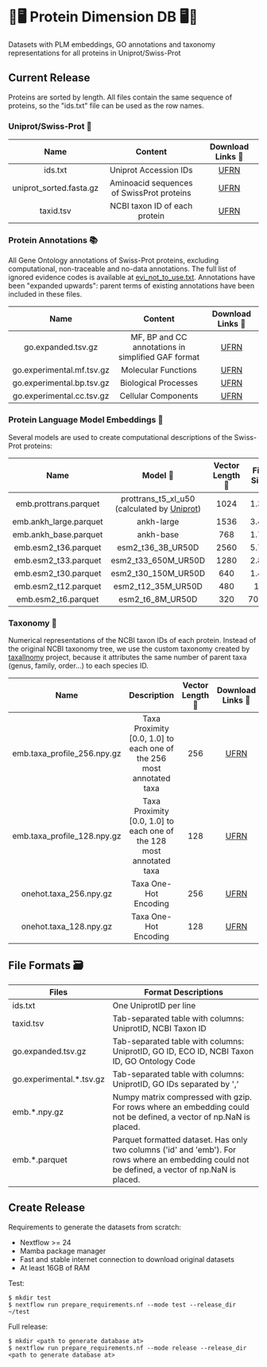 # 🧬🖥 Protein Dimension DB 🖥🧬

Datasets with PLM embeddings, GO annotations and taxonomy representations for all proteins in Uniprot/Swiss-Prot

## Current Release

Proteins are sorted by length. All files contain the same sequence of proteins, so the "ids.txt" file can be used as the row names.

### Uniprot/Swiss-Prot 🔬

|           Name          |                  Content                  | Download Links 🔗 |
|:-----------------------:|:-----------------------------------------:|:-------------:|
|         ids.txt         |           Uniprot Accession IDs           |       [UFRN](https://ucrania.imd.ufrn.br/~pitagoras/protein_dimension_db/release_1/ids.txt)       |
| uniprot_sorted.fasta.gz | Aminoacid sequences of SwissProt proteins |       [UFRN](https://ucrania.imd.ufrn.br/~pitagoras/protein_dimension_db/release_1/uniprot_sorted.fasta.gz)       |
| taxid.tsv               | NCBI taxon ID of each protein             |       [UFRN](https://ucrania.imd.ufrn.br/~pitagoras/protein_dimension_db/release_1/taxid.tsv)       |

### Protein Annotations 📚

All Gene Ontology annotations of Swiss-Prot proteins, excluding computational, non-traceable and no-data annotations. The full list of ignored evidence codes is available at [evi_not_to_use.txt](evi_not_to_use.txt). Annotations have been "expanded upwards": parent terms of existing annotations have been included in these files.

|            Name           |        Content       | Download Links 🔗 |
|:-------------------------:|:--------------------:|:-------------:|
| go.expanded.tsv.gz        | MF, BP and CC annotations in simplified GAF format |  [UFRN](https://ucrania.imd.ufrn.br/~pitagoras/protein_dimension_db/release_1/go.experimental.cc.tsv.gz)       |
| go.experimental.mf.tsv.gz |  Molecular Functions |       [UFRN](https://ucrania.imd.ufrn.br/~pitagoras/protein_dimension_db/release_1/go.experimental.cc.tsv.gz)       |
| go.experimental.bp.tsv.gz | Biological Processes |       [UFRN](https://ucrania.imd.ufrn.br/~pitagoras/protein_dimension_db/release_1/go.experimental.bp.tsv.gz)       |
| go.experimental.cc.tsv.gz | Cellular Components  |       [UFRN](https://ucrania.imd.ufrn.br/~pitagoras/protein_dimension_db/release_1/go.experimental.mf.tsv.gz)       |

### Protein Language Model Embeddings 🔢

Several models are used to create computational descriptions of the Swiss-Prot proteins:

|             Name            |                                          Model 🤖                                         | Vector Length 📏 | File Size | Download Links 🔗 |
|:---------------------------:|:--------------------------------------------------------------------------------------:|:------------:|:------------:|:------------:|
|     emb.prottrans.parquet    | prottrans_t5_xl_u50 (calculated by [Uniprot](https://www.uniprot.org/help/embeddings)) |      1024     | 1.3G |   [UFRN](https://ucrania.imd.ufrn.br/~pitagoras/protein_dimension_db/release_1/emb.prottrans.parquet)  |
|     emb.ankh_large.parquet    | ankh-large |      1536     | 3.4G |   [UFRN](https://ucrania.imd.ufrn.br/~pitagoras/protein_dimension_db/release_1/emb.ankh_large.parquet)  |
|     emb.ankh_base.parquet    | ankh-base |      768     | 1.7G |   [UFRN](https://ucrania.imd.ufrn.br/~pitagoras/protein_dimension_db/release_1/emb.ankh_base.parquet)  |
|     emb.esm2_t36.parquet     |                                   esm2_t36_3B_UR50D                                  |      2560     | 5.7G |    [UFRN](https://ucrania.imd.ufrn.br/~pitagoras/protein_dimension_db/release_1/emb.esm2_t36.parquet)  |
|     emb.esm2_t33.parquet     |                                   esm2_t33_650M_UR50D                                  |      1280     | 2.8G |    [UFRN](https://ucrania.imd.ufrn.br/~pitagoras/protein_dimension_db/release_1/emb.esm2_t33.parquet)   |
|     emb.esm2_t30.parquet     |                                   esm2_t30_150M_UR50D                                  |      640      | 1.4G |    [UFRN](https://ucrania.imd.ufrn.br/~pitagoras/protein_dimension_db/release_1/emb.esm2_t30.parquet)   |
|     emb.esm2_t12.parquet     |                                   esm2_t12_35M_UR50D                                   |      480      | 1G |    [UFRN](https://ucrania.imd.ufrn.br/~pitagoras/protein_dimension_db/release_1/emb.esm2_t12.parquet)   |
|      emb.esm2_t6.parquet     |                                    esm2_t6_8M_UR50D                                    |      320      | 700M |    [UFRN](https://ucrania.imd.ufrn.br/~pitagoras/protein_dimension_db/release_1/emb.esm2_t6.parquet)   |

### Taxonomy 🔢

Numerical representations of the NCBI taxon IDs of each protein. Instead of the original NCBI taxonomy tree, we use the custom taxonomy created by [taxallnomy](https://github.com/tetsufmbio/taxallnomy) project, because it attributes the same number of parent taxa (genus, family, order...) to each species ID. 

|             Name            |                                          Description                                         | Vector Length 📏 | Download Links 🔗 |
|:---------------------------:|:--------------------------------------------------------------------------------------:|:-------------:|:-------------:|
| emb.taxa_profile_256.npy.gz |                                     Taxa Proximity [0.0, 1.0] to each one of the 256 most annotated taxa                                    |      256      |    [UFRN](https://ucrania.imd.ufrn.br/~pitagoras/protein_dimension_db/release_1/emb.taxa_profile_256.npy.gz)   |
| emb.taxa_profile_128.npy.gz |                                     Taxa Proximity [0.0, 1.0] to each one of the 128 most annotated taxa                                    |      128      |    [UFRN](https://ucrania.imd.ufrn.br/~pitagoras/protein_dimension_db/release_1/emb.taxa_profile_128.npy.gz)   |
|    onehot.taxa_256.npy.gz   |                                  Taxa One-Hot Encoding                                 |      256      |    [UFRN](https://ucrania.imd.ufrn.br/~pitagoras/protein_dimension_db/release_1/onehot.taxa_256.npy.gz)   |
|    onehot.taxa_128.npy.gz   |                                  Taxa One-Hot Encoding                                 |      128      |    [UFRN](https://ucrania.imd.ufrn.br/~pitagoras/protein_dimension_db/release_1/onehot.taxa_128.npy.gz)   |

## File Formats 🗃️

| Files                    | Format Descriptions                                                                                                |
|--------------------------|--------------------------------------------------------------------------------------------------------------------|
| ids.txt                  | One UniprotID per line                                                                                             |
| taxid.tsv                | Tab-separated table with columns: UniprotID, NCBI Taxon ID                                                         |
| go.expanded.tsv.gz       | Tab-separated table with columns: UniprotID, GO ID, ECO ID, NCBI Taxon ID, GO Ontology Code                        |
| go.experimental.*.tsv.gz | Tab-separated table with columns: UniprotID, GO IDs separated by ','                                               |
| emb.*.npy.gz             | Numpy matrix compressed with gzip. For rows where an embedding could not be defined, a vector of np.NaN is placed. |
| emb.*.parquet             | Parquet formatted dataset. Has only two columns ('id' and 'emb'). For rows where an embedding could not be defined, a vector of np.NaN is placed. |

## Create Release

Requirements to generate the datasets from scratch:
- Nextflow >= 24
- Mamba package manager
- Fast and stable internet connection to download original datasets
- At least 16GB of RAM

Test:
```
$ mkdir test
$ nextflow run prepare_requirements.nf --mode test --release_dir ~/test
```

Full release:
```
$ mkdir <path to generate database at>
$ nextflow run prepare_requirements.nf --mode release --release_dir <path to generate database at>
```
